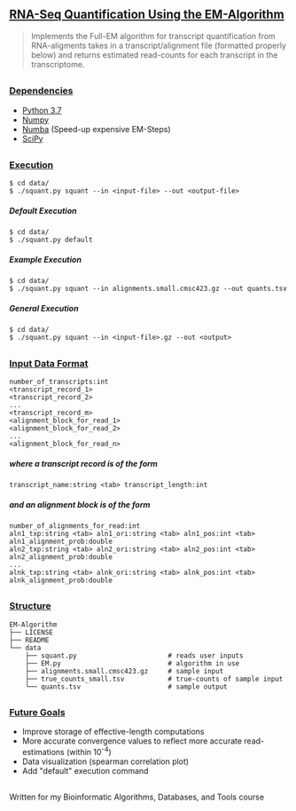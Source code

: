 ## <ins>RNA-Seq Quantification Using the EM-Algorithm </ins>


> Implements the Full-EM algorithm for transcript quantification from RNA-aligments
> takes in a transcript/alignment file (formatted properly below) and returns estimated
> read-counts for each transcript in the transcriptome.

##

### <ins>Dependencies</ins>
* [Python 3.7](https://www.python.org/downloads/)
* [Numpy](http://www.numpy.org/)
* [Numba](https://pypi.org/project/numba/) (Speed-up expensive EM-Steps)
* [SciPy](https://www.scipy.org/)

##

### <ins>Execution</ins>
```
$ cd data/ 
$ ./squant.py squant --in <input-file> --out <output-file>
```

##### Default Execution
```
$ cd data/ 
$ ./squant.py default 
```

##### Example Execution
```
$ cd data/ 
$ ./squant.py squant --in alignments.small.cmsc423.gz --out quants.tsv 
```

##### General Execution
```
$ cd data/ 
$ ./squant.py squant --in <input-file>.gz --out <output>
```

##

### <ins>Input Data Format</ins>
```
number_of_transcripts:int
<transcript_record_1>
<transcript_record_2>
...
<transcript_record_m>
<alignment_block_for_read_1>
<alignment_block_for_read_2>
...
<alignment_block_for_read_n>
```

##### where a transcript record is of the form
```
transcript_name:string <tab> transcript_length:int
```
##### and an alignment block is of the form
```
number_of_alignments_for_read:int
aln1_txp:string <tab> aln1_ori:string <tab> aln1_pos:int <tab> aln1_alignment_prob:double
aln2_txp:string <tab> aln2_ori:string <tab> aln2_pos:int <tab> aln2_alignment_prob:double
...
alnk_txp:string <tab> alnk_ori:string <tab> alnk_pos:int <tab> alnk_alignment_prob:double
```

##

### <ins>Structure</ins>
    EM-Algorithm
    ├── LICENSE
    ├── README                   
    └── data
        ├── squant.py                       # reads user inputs
        ├── EM.py                           # algorithm in use
        ├── alignments.small.cmsc423.gz     # sample input
        ├── true_counts_small.tsv           # true-counts of sample input
        └── quants.tsv                      # sample output

##

### <ins> Future Goals </ins>
* Improve storage of effective-length computations
* More accurate convergence values to reflect more accurate read-estimations (within 10<sup>-4</sup>)
* Data visualization (spearman correlation plot)
* Add "default" execution command

## 
Written for my Bioinformatic Algorithms, Databases, and Tools course
